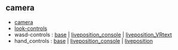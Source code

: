 ## camera

* [camera](./0_camera.html)
* [look-controls](./1_look-controls.html)
* wasd-controls : [base](./2_0_wasd-controls.html) | [liveposition_console](./2_1_wasd_liveposition_console.html) | [liveposition_VRtext](./2_1_wasd_liveposition_text.html)
* hand_controls : [base](./3_0_hand-controls.html) | [liveposition_console]() | [liveposition]()






<!-- 
[entity](https://eminet666.github.io/eminet_VR/x_camera/0_camera.html) |
[look-controls](https://eminet666.github.io/eminet_VR/x_camera/1_look-controls.html) |
[wasd-controls](https://eminet666.github.io/eminet_VR/x_camera/2_wasd-controls.html) |
[wasd liveposition](https://eminet666.github.io/eminet_VR/x_camera/2_wasd-controls_liveposition.html) |
[hand-controls](https://eminet666.github.io/eminet_VR/x_camera/3_hand-controls.html) |
[hand liveposition](https://eminet666.github.io/eminet_VR/x_camera/3_hand-controls_liveposition.html) 
-->